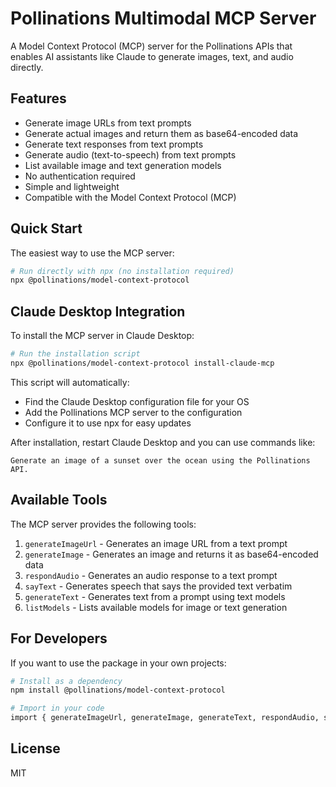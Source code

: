 # Pollinations Multimodal MCP Server

A Model Context Protocol (MCP) server for the Pollinations APIs that enables AI assistants like Claude to generate images, text, and audio directly.

## Features

- Generate image URLs from text prompts
- Generate actual images and return them as base64-encoded data
- Generate text responses from text prompts
- Generate audio (text-to-speech) from text prompts
- List available image and text generation models
- No authentication required
- Simple and lightweight
- Compatible with the Model Context Protocol (MCP)

## Quick Start

The easiest way to use the MCP server:

```bash
# Run directly with npx (no installation required)
npx @pollinations/model-context-protocol
```

## Claude Desktop Integration

To install the MCP server in Claude Desktop:

```bash
# Run the installation script
npx @pollinations/model-context-protocol install-claude-mcp
```

This script will automatically:
- Find the Claude Desktop configuration file for your OS
- Add the Pollinations MCP server to the configuration
- Configure it to use npx for easy updates

After installation, restart Claude Desktop and you can use commands like:
```
Generate an image of a sunset over the ocean using the Pollinations API.
```

## Available Tools

The MCP server provides the following tools:

1. `generateImageUrl` - Generates an image URL from a text prompt
2. `generateImage` - Generates an image and returns it as base64-encoded data
3. `respondAudio` - Generates an audio response to a text prompt
4. `sayText` - Generates speech that says the provided text verbatim
5. `generateText` - Generates text from a prompt using text models
6. `listModels` - Lists available models for image or text generation

## For Developers

If you want to use the package in your own projects:

```bash
# Install as a dependency
npm install @pollinations/model-context-protocol

# Import in your code
import { generateImageUrl, generateImage, generateText, respondAudio, sayText, listModels } from '@pollinations/model-context-protocol';
```

## License

MIT